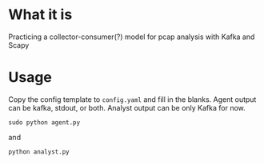 # What it is

Practicing a collector-consumer(?) model for pcap analysis with Kafka and Scapy

# Usage

Copy the config template to `config.yaml` and fill in the blanks. Agent output can be kafka, stdout, or both. Analyst output can be only Kafka for now.

`sudo python agent.py`

and

`python analyst.py`
